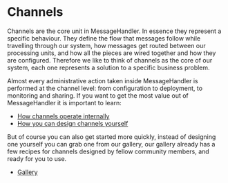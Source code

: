 # Channels

Channels are the core unit in MessageHandler. In essence they represent a specific behaviour. They define the flow that messages follow while travelling through our system, how messages get routed between our processing units, and how all the pieces are wired together and how they are configured. Therefore we like to think of channels as the core of our system, each one represents a solution to a specific business problem.

Almost every administrative action taken inside MessageHandler is performed at the channel level: from configuration to deployment, to monitoring and sharing. If you want to get the most value out of MessageHandler it is important to learn:

 * [How channels operate internally](/documentation/channels/channel-internals)
 * [How you can design channels yourself](/documentation/channels/designing-channels)
 
But of course you can also get started more quickly, instead of designing one yourself you can grab one from our gallery, our gallery already has a few recipes for channels designed by fellow community members, and ready for you to use.

 * [Gallery](/gallery/channels)